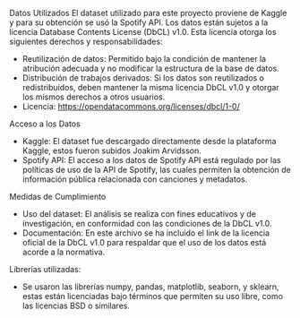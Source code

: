 Datos Utilizados
El dataset utilizado para este proyecto proviene de Kaggle y para su obtención se usó la Spotify API. Los datos están sujetos a la licencia Database Contents License (DbCL) v1.0. Esta licencia otorga los siguientes derechos y responsabilidades:
* Reutilización de datos: Permitido bajo la condición de mantener la atribución adecuada y no modificar la estructura de la base de datos.
* Distribución de trabajos derivados: Si los datos son reutilizados o redistribuidos, deben mantener la misma licencia DbCL v1.0 y otorgar los mismos derechos a otros usuarios.
* Licencia: https://opendatacommons.org/licenses/dbcl/1-0/

Acceso a los Datos
* Kaggle: El dataset fue descargado directamente desde la plataforma Kaggle, estos fueron subidos Joakim Arvidsson.
* Spotify API: El acceso a los datos de Spotify API está regulado por las políticas de uso de la API de Spotify, las cuales permiten la obtención de información pública relacionada con canciones y metadatos.

Medidas de Cumplimiento
* Uso del dataset: El análisis se realiza con fines educativos y de investigación, en conformidad con las condiciones de la DbCL v1.0.
* Documentación: En este archivo se ha incluido el link de la licencia oficial de la DbCL v1.0 para respaldar que el uso de los datos está acorde a la normativa.

Librerías utilizadas:
* Se usaron las librerías numpy, pandas, matplotlib, seaborn, y sklearn, estas están licenciadas bajo términos que permiten su uso libre, como las licencias BSD o similares.
